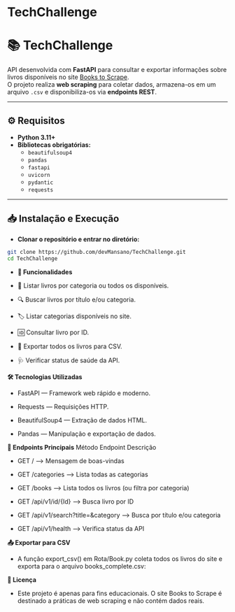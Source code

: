 # TechChallenge
# 📚 TechChallenge

API desenvolvida com **FastAPI** para consultar e exportar informações sobre livros disponíveis no site [Books to Scrape](http://books.toscrape.com/).  
O projeto realiza **web scraping** para coletar dados, armazena-os em um arquivo `.csv` e disponibiliza-os via **endpoints REST**.

---

## ⚙️ Requisitos

- **Python 3.11+**
- **Bibliotecas obrigatórias:**
  - `beautifulsoup4`
  - `pandas`
  - `fastapi`
  - `uvicorn`
  - `pydantic`
  - `requests`

---

## 📥 Instalação e Execução

- **Clonar o repositório e entrar no diretório:**
```bash
git clone https://github.com/devMansano/TechChallenge.git
cd TechChallenge

```


- **🚀 Funcionalidades**
- 📖 Listar livros por categoria ou todos os disponíveis.

- 🔍 Buscar livros por título e/ou categoria.

- 🏷️ Listar categorias disponíveis no site.

- 🆔 Consultar livro por ID.

- 💾 Exportar todos os livros para CSV.

- 🩺 Verificar status de saúde da API.


**🛠️ Tecnologias Utilizadas**
- FastAPI — Framework web rápido e moderno.

- Requests — Requisições HTTP.

- BeautifulSoup4 — Extração de dados HTML.

- Pandas — Manipulação e exportação de dados.


**📌 Endpoints Principais**
Método	Endpoint	Descrição

- GET	/	--> Mensagem de boas-vindas

- GET	/categories	--> Lista todas as categorias

- GET	/books -->	Lista todos os livros (ou filtra por categoria)

- GET	/api/v1/id/{Id} -->	Busca livro por ID

- GET	/api/v1/search?title=&category -->	Busca por título e/ou categoria

- GET	/api/v1/health -->	Verifica status da API


**📤 Exportar para CSV**
- A função export_csv() em Rota/Book.py coleta todos os livros do site e exporta para o arquivo books_complete.csv:


**📄 Licença**
- Este projeto é apenas para fins educacionais.
O site Books to Scrape é destinado a práticas de web scraping e não contém dados reais.